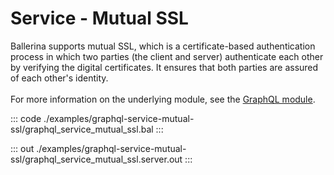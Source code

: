 # Service - Mutual SSL

Ballerina supports mutual SSL, which is a certificate-based authentication
process in which two parties (the client and server) authenticate each other by
verifying the digital certificates. It ensures that both parties are assured
of each other's identity.<br/><br/>
For more information on the underlying module, 
see the [GraphQL module](https://docs.central.ballerina.io/ballerina/graphql/latest/).

::: code ./examples/graphql-service-mutual-ssl/graphql_service_mutual_ssl.bal :::

::: out ./examples/graphql-service-mutual-ssl/graphql_service_mutual_ssl.server.out :::